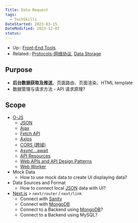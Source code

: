 ```yaml
---
Title: Data Request
tags:
  - TechSkills
DateStarted: 2023-03-15
DateModified: 2023-12-02
status: 
---
```

- Up:: [Front-End Tools](Front-End%20Tools)
- Related:: [Protocols-网络协议](Protocols-网络协议), [Data Storage](Data%20Storage)
## Purpose
- **后台数据获取及推送**、页面路由、页面渲染、HTML template
- 数据管理与请求方法 - API 请求原理?
## Scope
- [O-JS](O-JS.md)
	- [JSON](JSON.md)
	-  [Ajax](Ajax)
	- [Fetch API](Fetch%20API.md)
	- [Axios](Axios.md)
	- [CORS (跨域)](CORS%20(跨域))
	- [Async...await](Async...await.md)
	- [API Resources](API%20Resources)
	- [Web APIs and API Design Patterns](Web%20APIs%20and%20API%20Design%20Patterns)
	- [Web Worker](Web%20Worker.md)
- Mock Data
	- How to use mock data to create UI displaying data?
- Data Sources and Format
	- How to connect local [JSON](JSON.md) data with UI?
- [Next.js](Next.js) > `next/router` / `next/link`
	- Connect with [Sanity](Sanity)
	- Connect with [MongoDB](MongoDB)
	- Connect to a Backend using [MongoDB](MongoDB)?
	- Connect to a Backend using MySQL?

